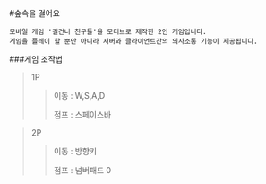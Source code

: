 #숲속을 걸어요
```
모바일 게임 '길건너 친구들'을 모티브로 제작한 2인 게임입니다.
게임을 플레이 할 뿐만 아니라 서버와 클라이언트간의 의사소통 기능이 제공됩니다.
```
###게임 조작법
>1P
>>이동 : W,S,A,D
>>
>>점프 : 스페이스바

>2P
>>이동 : 방향키
>>
>>점프 : 넘버패드 0
